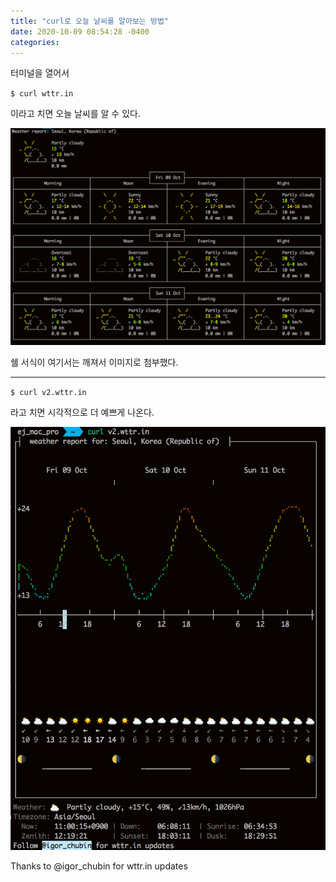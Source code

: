 ```yaml
---
title: "curl로 오늘 날씨를 알아보는 방법"
date: 2020-10-09 08:54:28 -0400
categories: 
---
```



터미널을 열어서  
 
`$ curl wttr.in`

이라고 치면 오늘 날씨를 알 수 있다.  

![오늘의 날씨](../img/wttr_1.png)

쉘 서식이 여기서는 깨져서 이미지로 첨부했다. 

<hr>


`$ curl v2.wttr.in`

라고 치면 시각적으로 더 예쁘게 나온다. 

![오늘의 날씨2](../img/v2_wttr.png)




Thanks to @igor_chubin for wttr.in updates

